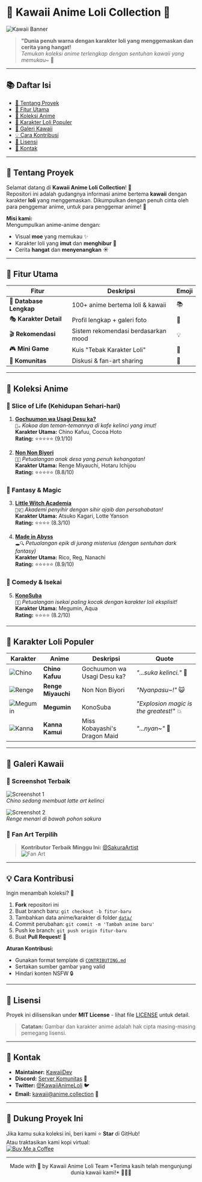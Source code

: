# 🌸 Kawaii Anime Loli Collection 🌸

![Kawaii Banner](https://via.placeholder.com/800x200?text=Kawaii+Anime+Loli+World+✨+🎀+🍭)

> **"Dunia penuh warna dengan karakter loli yang menggemaskan dan cerita yang hangat!**  
> *Temukan koleksi anime terlengkap dengan sentuhan kawaii yang memukau~* 🌟

---

## 📚 Daftar Isi
- [🌟 Tentang Proyek](#-tentang-proyek)
- [🎀 Fitur Utama](#-fitur-utama)
- [🍭 Koleksi Anime](#-koleksi-anime)
- [🌸 Karakter Loli Populer](#-karakter-loli-populer)
- [🎨 Galeri Kawaii](#-galeri-kawaii)
- [💡 Cara Kontribusi](#-cara-kontribusi)
- [📜 Lisensi](#-lisensi)
- [💌 Kontak](#-kontak)

---

## 🌟 Tentang Proyek
Selamat datang di **Kawaii Anime Loli Collection**! 🎉  
Repositori ini adalah gudangnya informasi anime bertema **kawaii** dengan karakter **loli** yang menggemaskan. Dikumpulkan dengan penuh cinta oleh para penggemar anime, untuk para penggemar anime! 💖

**Misi kami:**  
Mengumpulkan anime-anime dengan:  
- Visual **moe** yang memukau ✨  
- Karakter loli yang **imut** dan **menghibur** 🍡  
- Cerita **hangat** dan **menyenangkan** ☀️  

---

## 🎀 Fitur Utama
| Fitur | Deskripsi | Emoji |
|-------|-----------|-------|
| 📖 **Database Lengkap** | 100+ anime bertema loli & kawaii | 📚 |
| 🎭 **Karakter Detail** | Profil lengkap + galeri foto | 🌸 |
| 🎬 **Rekomendasi** | Sistem rekomendasi berdasarkan mood | 💡 |
| 🎮 **Mini Game** | Kuis "Tebak Karakter Loli" | 🎯 |
| 💬 **Komunitas** | Diskusi & fan-art sharing | 👥 |

---

## 🍭 Koleksi Anime
### 🌸 Slice of Life (Kehidupan Sehari-hari)
1. **[Gochuumon wa Usagi Desu ka?](https://myanimelist.net/anime/20663/Gochuumon_wa_Usagi_Desu_ka)**  
   `🐰☕️` *Kokoa dan teman-temannya di kafe kelinci yang imut!*  
   **Karakter Utama:** Chino Kafuu, Cocoa Hoto  
   **Rating:** ⭐⭐⭐⭐⭐ (9.1/10)

2. **[Non Non Biyori](https://myanimelist.net/anime/16667/Non_Non_Biyori)**  
   `🌾🌻` *Petualangan anak desa yang penuh kehangatan!*  
   **Karakter Utama:** Renge Miyauchi, Hotaru Ichijou  
   **Rating:** ⭐⭐⭐⭐⭐ (8.8/10)

### 🎀 Fantasy & Magic
3. **[Little Witch Academia](https://myanimelist.net/anime/33352/Little_Witch_Academia)**  
   `🧙‍♀️✨` *Akademi penyihir dengan sihir ajaib dan persahabatan!*  
   **Karakter Utama:** Atsuko Kagari, Lotte Yanson  
   **Rating:** ⭐⭐⭐⭐ (8.3/10)

4. **[Made in Abyss](https://myanimelist.net/anime/34989/Made_in_Abyss)**  
   `🕳️🔍` *Petualangan epik di jurang misterius (dengan sentuhan dark fantasy)*  
   **Karakter Utama:** Rico, Reg, Nanachi  
   **Rating:** ⭐⭐⭐⭐⭐ (8.9/10)

### 🍭 Comedy & Isekai
5. **[KonoSuba](https://myanimelist.net/anime/30830/KonoSuba_God_s_Blessing_on_This_Wonderful_World)**  
   `🎲💥` *Petualangan isekai paling kocak dengan karakter loli eksplisit!*  
   **Karakter Utama:** Megumin, Aqua  
   **Rating:** ⭐⭐⭐⭐ (8.2/10)

---

## 🌸 Karakter Loli Populer
| Karakter | Anime | Deskripsi | Quote |
|----------|-------|-----------|-------|
| ![Chino](https://via.placeholder.com/100x100?text=Chino) | **Chino Kafuu** | Gochuumon wa Usagi Desu ka? | *"...suka kelinci."* 🐰 |
| ![Renge](https://via.placeholder.com/100x100?text=Renge) | **Renge Miyauchi** | Non Non Biyori | *"Nyanpasu~!"* 😺 |
| ![Megumin](https://via.placeholder.com/100x100?text=Megumin) | **Megumin** | KonoSuba | *"Explosion magic is the greatest!"* 💥 |
| ![Kanna](https://via.placeholder.com/100x100?text=Kanna) | **Kanna Kamui** | Miss Kobayashi's Dragon Maid | *"...nyan~"* 🐉 |

---

## 🎨 Galeri Kawaii
### 📸 Screenshot Terbaik
![Screenshot 1](https://via.placeholder.com/300x200?text=Chino+di+Cafe+🐰)  
*Chino sedang membuat latte art kelinci*

![Screenshot 2](https://via.placeholder.com/300x200?text=Renge+Menari+🌸)  
*Renge menari di bawah pohon sakura*

### 🎨 Fan Art Terpilih
> **Kontributor Terbaik Minggu Ini:** [@SakuraArtist](https://github.com/SakuraArtist)  
> ![Fan Art](https://via.placeholder.com/300x300?text=Fan+Art+Megumin+✨)

---

## 💡 Cara Kontribusi
Ingin menambah koleksi? 🎉  
1. **Fork** repositori ini  
2. Buat branch baru: `git checkout -b fitur-baru`  
3. Tambahkan data anime/karakter di folder [`data/`](data/)  
4. Commit perubahan: `git commit -m 'Tambah anime baru'`  
5. Push ke branch: `git push origin fitur-baru`  
6. Buat **Pull Request**! 💌

**Aturan Kontribusi:**  
- Gunakan format template di [`CONTRIBUTING.md`](CONTRIBUTING.md)  
- Sertakan sumber gambar yang valid  
- Hindari konten NSFW 🔒

---

## 📜 Lisensi
Proyek ini dilisensikan under **MIT License** - lihat file [LICENSE](LICENSE) untuk detail.  
> **Catatan:** Gambar dan karakter anime adalah hak cipta masing-masing pemegang lisensi.  

---

## 💌 Kontak
- **Maintainer:** [KawaiiDev](https://github.com/KawaiiDev)  
- **Discord:** [Server Komunitas](https://discord.gg/kawaiianime) 💬  
- **Twitter:** [@KawaiiAnimeLoli](https://twitter.com/KawaiiAnimeLoli) 🐦  
- **Email:** kawaii@anime.collection 📧

---

## 🎁 Dukung Proyek Ini
Jika kamu suka koleksi ini, beri kami ⭐️ **Star** di GitHub!  
Atau traktasikan kami kopi virtual:  
[![Buy Me a Coffee](https://img.shields.io/badge/Buy%20Me%20A%20Coffee-Donate%20☕-yellow)](https://buymeacoffee.com/kawaiianime)

---

<div align="center">
Made with 💖 by Kawaii Anime Loli Team  
*Terima kasih telah mengunjungi dunia kawaii kami!* 🌸🍭✨
</div>
